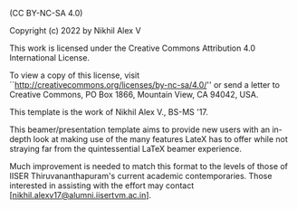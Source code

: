 (CC BY-NC-SA 4.0)

Copyright (c) 2022 by Nikhil Alex V

This work is licensed under the Creative Commons Attribution 4.0 International License. 

To view a copy of this license, visit ``http://creativecommons.org/licenses/by-nc-sa/4.0/'' or send a letter to Creative Commons, PO Box 1866, Mountain View, CA 94042, USA.

This template is the work of Nikhil Alex V., BS-MS '17.

This beamer/presentation template aims to provide new users with an in-depth look at making use of the many features LateX has to offer while not straying far from the quintessential LaTeX beamer experience.

Much improvement is needed to match this format to the levels of those of IISER Thiruvananthapuram's current academic contemporaries. Those interested in assisting with the effort may contact [nikhil.alexv17@alumni.iisertvm.ac.in].